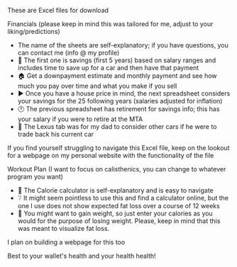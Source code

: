 <p>These are Excel files for download</p>
<p>Financials (please keep in mind this was tailored for me, adjust to your liking/predictions)</p>

* The name of the sheets are self-explanatory; if you have questions, you can contact me (info @ my profile)
* 🚗 The first one is savings (first 5 years) based on salary ranges and includes time to save up for a car and then have that payment
* 🏠 Get a downpayment estimate and monthly payment and see how much you pay over time and what you make if you sell
* ▶️ Once you have a house price in mind, the next spreadsheet considers your savings for the 25 following years (salaries adjusted for inflation)
* 🕐 The previous spreadsheet has retirement for savings info; this has your salary if you were to retire at the MTA
* 🗾 The Lexus tab was for my dad to consider other cars if he were to trade back his current car

<p>If you find yourself struggling to navigate this Excel file, keep on the lookout for a webpage on my personal website with the functionality of the file</p>

<p>Workout Plan (I want to focus on calisthenics, you can change to whatever program you want)</p>

* 🥩 The Calorie calculator is self-explanatory and is easy to navigate
* ❔ It might seem pointless to use this and find a calculator online, but the one I use does not show expected fat loss over a course of 12 weeks
* 💪 You might want to gain weight, so just enter your calories as you would for the purpose of losing weight. Please, keep in mind that this was meant to visualize fat loss.

<p>I plan on building a webpage for this too</p>
<p>Best to your wallet's health and your health health!</p>
